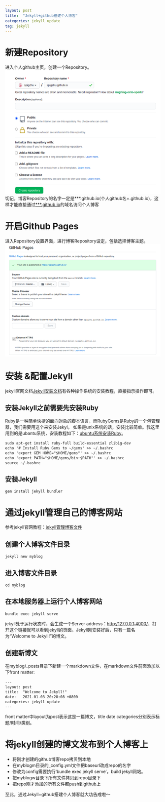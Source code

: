 ```yaml
---
layout: post
title:  "Jekyll+github搭建个人博客"
categories: jekyll update
tag: jekyll
---
```

# 新建Repository
  进入个人github主页，创建一个Repository。
  ![creat_a_new_repository.png](/images/posts/2021-05-30-Jekyll+github_build_blog/creat_a_new_repository.png)
  切记，博客Repository的名字一定是***.github.io(个人github名+.github.io)，这样才能直接通过[***.github.io](spigzhu.github.io)的域名访问个人博客
# 开启Github Pages
  进入Repository设置界面，进行博客Repository设定，包括选择博客主题。
  ![set_github_pages.png](/images/posts/2021-05-30-Jekyll+github_build_blog/set_github_pages.png)
# 安装 &配置Jekyll
jekyll官网文档[Jekyll安装文档](https://jekyllrb.com/docs/)有各种操作系统的安装教程，直接指示操作即可。
## 安装Jekyll之前需要先安装Ruby
Ruby是一种简单快捷的面向对象的脚本语言，而RubyGems是Ruby的一个包管理器，我们需要用这个来安装Jekyl。
如果是unix系统的话，安装比较简单。我这里用到的是ubantu系统，安装教程如下：[ubuntu系统安装Ruby](https://jekyllrb.com/docs/installation/ubuntu/)。
```
sudo apt-get install ruby-full build-essential zlib1g-dev
echo '# Install Ruby Gems to ~/gems' >> ~/.bashrc
echo 'export GEM_HOME="$HOME/gems"' >> ~/.bashrc
echo 'export PATH="$HOME/gems/bin:$PATH"' >> ~/.bashrc
source ~/.bashrc
```
## 安装Jekyll
```
gem install jekyll bundler
```
# 通过jekyll管理自己的博客网站
参考jekyll官网教程：[jekyll管理博客文件](https://jekyllrb.com/docs/#instructions)
## 创建个人博客文件目录
```
jekyll new myblog
```
## 进入博客文件目录
```
cd myblog
```
## 在本地服务器上运行个人博客网站
```
bundle exec jekyll serve
```
jekyll处于运行状态时，会生成一个Server address：[http:/127.0.0.1:4000/](http:/127.0.0.1:4000/)，打开这个链接就可以看到jekyll的页面。Jekyll刚安装好后，只有一篇名为“Welcome to Jekyll!”的博文。
## 创建新博文
在myblog/_posts目录下新建一个markdown文件，在markdown文件前面添加以下front matter:
```
---
layout: post
title:  "Welcome to Jekyll!"
date:   2021-01-03 20:28:08 +0800
categories: jekyll update
---
```
front matter中layout为post表示这是一篇博文，title date categories分别表示标题/时间/类别。
# 将jekyll创建的博文发布到个人博客上
* 将刚才创建的github博客repo拷贝到本地
* 在myblogm目录的_config.yml文件把baseurl改成repo的名字
* 修改为config需要执行‘bundle exec jekyll serve’，build jekyll网站。
* 把myblogw目录下所有文件拷贝到repo目录下
* 把repo刚才添加的所有文件都push到github上

至此，通过Jekyll+github搭建个人博客就大功告成啦～
